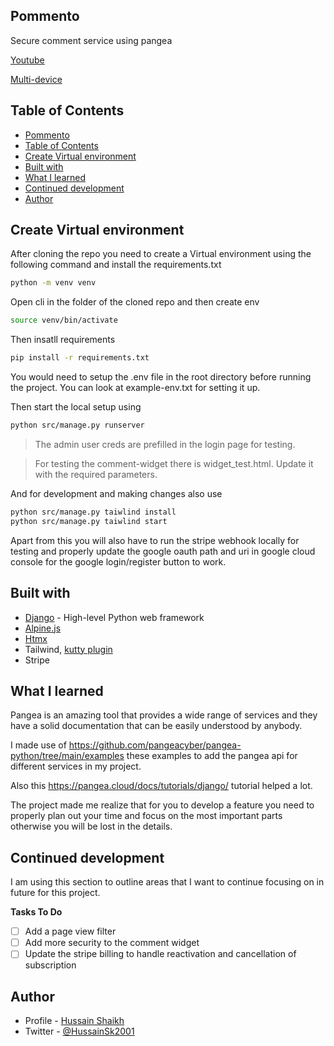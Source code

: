 ## Pommento
Secure comment service using pangea

[Youtube](https://youtu.be/foHdaPlQCyI)

[Multi-device](./pommento.png)
## Table of Contents
- [Pommento](#pommento)
- [Table of Contents](#table-of-contents)
- [Create Virtual environment](#create-virtual-environment)
- [Built with](#built-with)
- [What I learned](#what-i-learned)
- [Continued development](#continued-development)
- [Author](#author)

## Create Virtual environment

After cloning the repo you need to create a Virtual environment using the following command and install the requirements.txt


```bash
python -m venv venv
```
Open cli in the folder of the cloned repo and then create env
```bash
source venv/bin/activate
```
Then insatll requirements 
```bash
pip install -r requirements.txt
```
You would need to setup the .env file in the root directory before running the project. You can look at example-env.txt for setting it up.

Then start the local setup using
```bash
python src/manage.py runserver
```
>The admin user creds are prefilled in the login page for testing. 

>For testing the comment-widget there is widget_test.html. Update it with the required parameters.




And for development and making changes also use
```bash
python src/manage.py taiwlind install
python src/manage.py taiwlind start
```
Apart from this you will also have to run the stripe webhook locally for testing and properly update the google oauth path and uri in google cloud console for the google login/register button to work.


## Built with
- [Django](https://www.djangoproject.com/) - High-level Python web framework
- [Alpine.js](https://alpinejs.dev/)
- [Htmx](https://htmx.org/)
- Tailwind, [kutty plugin ](https://kutty.netlify.app/)
- Stripe


## What I learned
Pangea is an amazing tool that provides a wide range of services and they have a solid documentation that can be easily understood by anybody. 

I made use of https://github.com/pangeacyber/pangea-python/tree/main/examples these examples to add the pangea api for different services in my project.

Also this https://pangea.cloud/docs/tutorials/django/ tutorial helped a lot.

The project made me realize that for you to develop a feature you need to properly plan out your time and focus on the most important parts otherwise you will be lost in the details.

## Continued development

I am using this section to outline areas that I want to continue focusing on in future for this project. 

**Tasks To Do**
- [ ] Add a page view filter 
- [ ] Add more security to the comment widget
- [ ] Update the stripe billing to handle reactivation and cancellation of subscription

## Author

- Profile - [Hussain Shaikh](https://www.linkedin.com/in/hussainshk/)
- Twitter - [@HussainSk2001](https://twitter.com/HussainSk2001)

